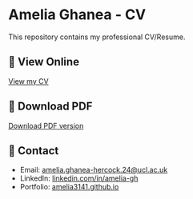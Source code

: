 # Amelia Ghanea - CV

This repository contains my professional CV/Resume.

## 🔗 View Online
[View my CV](https://amelia3141.github.io/cv/)

## 📄 Download PDF
[Download PDF version](https://amelia3141.github.io/cv/Amelia_Ghanea_CV.pdf)

## 📧 Contact
- Email: amelia.ghanea-hercock.24@ucl.ac.uk
- LinkedIn: [linkedin.com/in/amelia-gh](https://linkedin.com/in/amelia-gh)
- Portfolio: [amelia3141.github.io](https://amelia3141.github.io)
